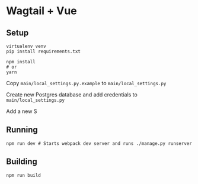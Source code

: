 # Wagtail + Vue

## Setup
```shell
virtualenv venv
pip install requirements.txt

npm install
# or
yarn
```

Copy `main/local_settings.py.example` to `main/local_settings.py`

Create new Postgres database and add credentials to `main/local_settings.py`

Add a new S

## Running

```shell
npm run dev # Starts webpack dev server and runs ./manage.py runserver
```

## Building

```shell
npm run build
```

